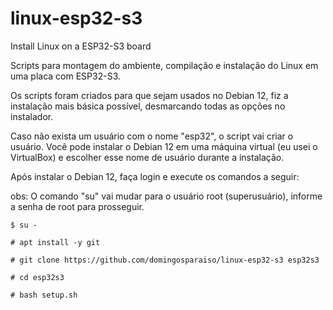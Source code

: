 # linux-esp32-s3
Install Linux on a ESP32-S3 board

Scripts para montagem do ambiente, compilação e instalação do Linux em uma placa com ESP32-S3.

Os scripts foram criados para que sejam usados no Debian 12, fiz a instalação mais básica possível, desmarcando todas as opções no instalador.

Caso não exista um usuário com o nome "esp32", o script vai criar o usuário. Você pode instalar o Debian 12 em uma máquina virtual (eu usei o VirtualBox) e escolher esse nome de usuário durante a instalação.

Após instalar o Debian 12, faça login e execute os comandos a seguir:

obs: O comando "su" vai mudar para o usuário root (superusuário), informe a senha de root para prosseguir.

`$ su -`

`# apt install -y git`

`# git clone https://github.com/domingosparaiso/linux-esp32-s3 esp32s3`

`# cd esp32s3`

`# bash setup.sh`